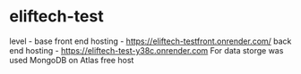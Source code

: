 # eliftech-test
level - base
front end hosting - https://eliftech-testfront.onrender.com/
back end hosting - https://eliftech-test-y38c.onrender.com
For data storge was used MongoDB on Atlas free host

